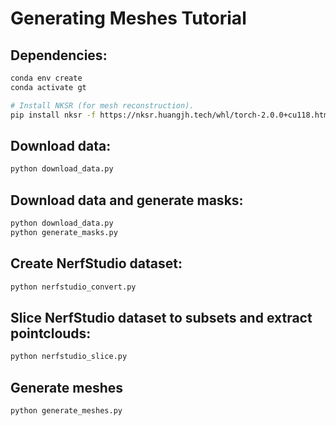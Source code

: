 # Generating Meshes Tutorial

## Dependencies:

```bash
conda env create
conda activate gt

# Install NKSR (for mesh reconstruction).
pip install nksr -f https://nksr.huangjh.tech/whl/torch-2.0.0+cu118.html
```

## Download data:

```bash
python download_data.py
```


## Download data and generate masks:

```bash
python download_data.py
python generate_masks.py
```

## Create NerfStudio dataset:

```bash
python nerfstudio_convert.py
```

## Slice NerfStudio dataset to subsets and extract pointclouds:

```bash
python nerfstudio_slice.py
```


## Generate meshes

```bash
python generate_meshes.py
```
